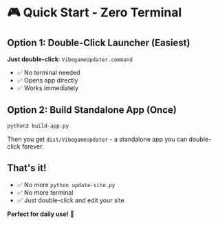 # 🎮 Quick Start - Zero Terminal

## Option 1: Double-Click Launcher (Easiest)
**Just double-click**: `VibegameUpdater.command`
- ✅ No terminal needed
- ✅ Opens app directly
- ✅ Works immediately

## Option 2: Build Standalone App (Once)
```bash
python3 build-app.py
```
Then you get `dist/VibegameUpdater` - a standalone app you can double-click forever.

## That's it!
- ✅ No more `python update-site.py`
- ✅ No more terminal
- ✅ Just double-click and edit your site

**Perfect for daily use!** 🎯
